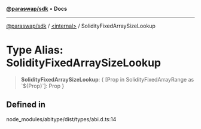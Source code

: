 [**@paraswap/sdk**](../../README.md) • **Docs**

***

[@paraswap/sdk](../../globals.md) / [\<internal\>](../README.md) / SolidityFixedArraySizeLookup

# Type Alias: SolidityFixedArraySizeLookup

> **SolidityFixedArraySizeLookup**: \{ \[Prop in SolidityFixedArrayRange as \`$\{Prop\}\`\]: Prop \}

## Defined in

node\_modules/abitype/dist/types/abi.d.ts:14
